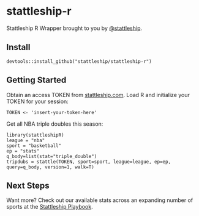 # stattleship-r

Stattleship R Wrapper brought to you by [@stattleship](https://twitter.com/stattleship).

## Install
`devtools::install_github("stattleship/stattleship-r")`

## Getting Started
Obtain an access TOKEN from [stattleship.com](www.stattleship.com). Load R and initialize your TOKEN for your session:

`TOKEN <- 'insert-your-token-here'`

Get all NBA triple doubles this season:

```
library(stattleshipR)
league = "nba"
sport = "basketball"
ep = "stats"
q_body=list(stat="triple_double")
tripdubs = stattle(TOKEN, sport=sport, league=league, ep=ep, query=q_body, version=1, walk=T)
```

## Next Steps
Want more? Check out our available stats across an expanding number of sports at the [Stattleship Playbook](http://playbook.stattleship.com/).
